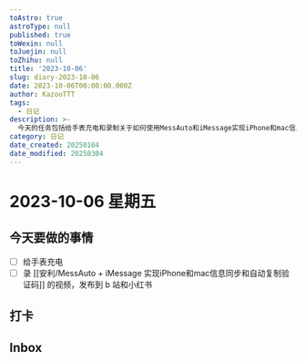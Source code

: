 ```yaml
---
toAstro: true
astroType: null
published: true
toWexin: null
toJuejin: null
toZhihu: null
title: '2023-10-06'
slug: diary-2023-10-06
date: 2023-10-06T00:00:00.000Z
author: KazooTTT
tags:
  - 日记
description: >-
  今天的任务包括给手表充电和录制关于如何使用MessAuto和iMessage实现iPhone和mac信息同步及自动复制验证码的视频，并计划将视频发布到B站和小红书上。
category: 日记
date_created: 20250104
date_modified: 20250304
---
```


# 2023-10-06 星期五

<!-- start of weread -->
<!-- end of weread -->

## 今天要做的事情

- [ ] 给手表充电
- [ ] 录 [[安利/MessAuto + iMessage 实现iPhone和mac信息同步和自动复制验证码]] 的视频，发布到 b 站和小红书

## 打卡

## Inbox
